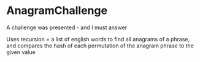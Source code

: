 # AnagramChallenge
A challenge was presented - and I must answer

Uses recursion + a list of english words to find all anagrams of a phrase, and compares the hash of each permutation of the anagram phrase to the given value
